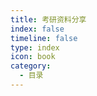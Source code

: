 ```yaml
---
title: 考研资料分享
index: false
timeline: false
type: index
icon: book
category: 
  - 目录
---
```


<Catalog />
